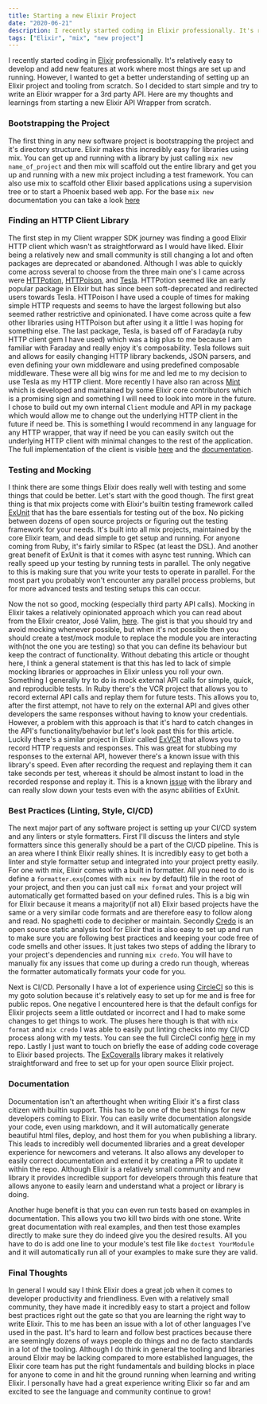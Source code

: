 ```yaml
---
title: Starting a new Elixir Project
date: "2020-06-21"
description: I recently started coding in Elixir professionally. It's relatively easy to develop and add new features at work where most things are set up and running. However, I wanted to get a better understanding of setting up an Elixir project and tooling from scratch. So I decided to start simple and try to write an Elixir wrapper for a 3rd party API. Here are my thoughts and learnings from starting a new Elixir API Wrapper from scratch.
tags: ["Elixir", "mix", "new project"]
---
```


I recently started coding in [Elixir](https://elixir-lang.org/) professionally. It's relatively easy to develop and add new features at work where most things are set up and running. However, I wanted to get a better understanding of setting up an Elixir project and tooling from scratch. So I decided to start simple and try to write an Elixir wrapper for a 3rd party API. Here are my thoughts and learnings from starting a new Elixir API Wrapper from scratch.

### Bootstrapping the Project

The first thing in any new software project is bootstrapping the project and it's directory structure. Elixir makes this incredibly easy for libraries using mix. You can get up and running with a library by just calling `mix new name_of_project` and then mix will scaffold out the entire library and get you up and running with a new mix project including a test framework. You can also use mix to scaffold other Elixir based applications using a supervision tree or to start a Phoenix based web app. For the base `mix new` documentation you can take a look [here](https://hexdocs.pm/mix/Mix.Tasks.New.html)

### Finding an HTTP Client Library

The first step in my Client wrapper SDK journey was finding a good Elixir HTTP client which wasn't as straightforward as I would have liked. Elixir being a relatively new and small community is still changing a lot and often packages are deprecated or abandoned. Although I was able to quickly come across several to choose from the three main one's I came across were [HTTPotion](https://github.com/myfreeweb/httpotion), [HTTPoison](https://github.com/edgurgel/httpoison), and [Tesla](https://github.com/teamon/tesla). HTTPotion seemed like an early popular package in Elixir but has since been soft-deprecated and redirected users towards Tesla. HTTPoison I have used a couple of times for making simple HTTP requests and seems to have the largest following but also seemed rather restrictive and opinionated. I have come across quite a few other libraries using HTTPoison but after using it a little I was hoping for something else. The last package, Tesla, is based off of Faraday(a ruby HTTP client gem I have used) which was a big plus to me because I am familiar with Faraday and really enjoy it's composability. Tesla follows suit and allows for easily changing HTTP library backends, JSON parsers, and even defining your own middleware and using predefined composable middleware. These were all big wins for me and led me to my decision to use Tesla as my HTTP client. More recently I have also ran across [Mint](https://github.com/elixir-mint/mint) which is developed and maintained by some Elixir core contributors which is a promising sign and something I will need to look into more in the future. I chose to build out my own internal `Client` module and API in my package which would allow me to change out the underlying HTTP client in the future if need be. This is something I would recommend in any language for any HTTP wrapper, that way if need be you can easily switch out the underlying HTTP client with minimal changes to the rest of the application. The full implementation of the client is visible [here](https://github.com/jrusso1020/alpaca_elixir/blob/master/lib/alpaca/client.ex) and the [documentation](https://hexdocs.pm/alpaca_elixir/Alpaca.Client.html#content).

### Testing and Mocking

I think there are some things Elixir does really well with testing and some things that could be better. Let's start with the good though. The first great thing is that mix projects come with Elixir's builtin testing framework called [ExUnit](https://hexdocs.pm/ex_unit/ExUnit.html) that has the bare essentials for testing out of the box. No picking between dozens of open source projects or figuring out the testing framework for your needs. It's built into all mix projects, maintained by the core Elixir team, and dead simple to get setup and running. For anyone coming from Ruby, it's fairly similar to RSpec (at least the DSL). And another great benefit of ExUnit is that it comes with async test running. Which can really speed up your testing by running tests in parallel. The only negative to this is making sure that you write your tests to operate in parallel. For the most part you probably won't encounter any parallel process problems, but for more advanced tests and testing setups this can occur.

Now the not so good, mocking (especially third party API calls). Mocking in Elixir takes a relatively opinionated approach which you can read about from the Elixir creator, José Valim, [here](http://blog.plataformatec.com.br/2015/10/mocks-and-explicit-contracts/). The gist is that you should try and avoid mocking whenever possible, but when it's not possible then you should create a test/mock module to replace the module you are interacting with(not the one you are testing) so that you can define its behaviour but keep the contract of functionality. Without debating this article or thought here, I think a general statement is that this has led to lack of simple mocking libraries or approaches in Elixir unless you roll your own. Something I generally try to do is mock external API calls for simple, quick, and reproducible tests. In Ruby there's the VCR project that allows you to record external API calls and replay them for future tests. This allows you to, after the first attempt, not have to rely on the external API and gives other developers the same responses without having to know your credentials. However, a problem with this approach is that it's hard to catch changes in the API's functionality/behavior but let's look past this for this article. Luckily there's a similar project in Elixir called [ExVCR](https://github.com/parroty/exvcr) that allows you to record HTTP requests and responses. This was great for stubbing my responses to the external API, however there's a known issue with this library's speed. Even after recording the request and replaying them it can take seconds per test, whereas it should be almost instant to load in the recorded response and replay it. This is a known [issue](https://github.com/parroty/exvcr/issues/107) with the library and can really slow down your tests even with the async abilities of ExUnit.

### Best Practices (Linting, Style, CI/CD)

The next major part of any software project is setting up your CI/CD system and any linters or style formatters. First I'll discuss the linters and style formatters since this generally should be a part of the CI/CD pipeline. This is an area where I think Elixir really shines. It is incredibly easy to get both a linter and style formatter setup and integrated into your project pretty easily. For one with mix, Elixir comes with a built in formatter. All you need to do is define a `formatter.exs`(comes with `mix new` by default) file in the root of your project, and then you can just call `mix format` and your project will automatically get formatted based on your defined rules. This is a big win for Elixir because it means a majority(if not all) Elixir based projects have the same or a very similar code formats and are therefore easy to follow along and read. No spaghetti code to decipher or maintain. Secondly [Credo](https://github.com/rrrene/credo) is an open source static analysis tool for Elixir that is also easy to set up and run to make sure you are following best practices and keeping your code free of code smells and other issues. It just takes two steps of adding the library to your project's dependencies and running `mix credo`. You will have to manually fix any issues that come up during a credo run though, whereas the formatter automatically formats your code for you.

Next is CI/CD. Personally I have a lot of experience using [CircleCI](https://circleci.com/) so this is my goto solution because it's relatively easy to set up for me and is free for public repos. One negative I encountered here is that the default configs for Elixir projects seem a little outdated or incorrect and I had to make some changes to get things to work. The pluses here though is that with `mix format` and `mix credo` I was able to easily put linting checks into my CI/CD process along with my tests. You can see the full CircleCI config [here](https://github.com/jrusso1020/alpaca_elixir/blob/master/.circleci/config.yml) in my repo. Lastly I just want to touch on briefly the ease of adding code coverage to Elixir based projects. The [ExCoveralls](https://github.com/parroty/excoveralls) library makes it relatively straightforward and free to set up for your open source Elixir project.

### Documentation

Documentation isn't an afterthought when writing Elixir it's a first class citizen with builtin support. This has to be one of the best things for new developers coming to Elixir. You can easily write documentation alongside your code, even using markdown, and it will automatically generate beautiful html files, deploy, and host them for you when publishing a library. This leads to incredibly well documented libraries and a great developer experience for newcomers and veterans. It also allows any developer to easily correct documentation and extend it by creating a PR to update it within the repo. Although Elixir is a relatively small community and new library it provides incredible support for developers through this feature that allows anyone to easily learn and understand what a project or library is doing.

Another huge benefit is that you can even run tests based on examples in documentation. This allows you two kill two birds with one stone. Write great documentation with real examples, and then test those examples directly to make sure they do indeed give you the desired results. All you have to do is add one line to your module's test file like `doctest YourModule` and it will automatically run all of your examples to make sure they are valid.

### Final Thoughts

In general I would say I think Elixir does a great job when it comes to developer productivity and friendliness. Even with a relatively small community, they have made it incredibly easy to start a project and follow best practices right out the gate so that you are learning the right way to write Elixir. This to me has been an issue with a lot of other languages I've used in the past. It's hard to learn and follow best practices because there are seemingly dozens of ways people do things and no de facto standards in a lot of the tooling. Although I do think in general the tooling and libraries around Elixir may be lacking compared to more established languages, the Elixir core team has put the right fundamentals and building blocks in place for anyone to come in and hit the ground running when learning and writing Elixir. I personally have had a great experience writing Elixir so far and am excited to see the language and community continue to grow!
